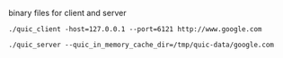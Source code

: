 binary files for client and server
```
./quic_client -host=127.0.0.1 --port=6121 http://www.google.com
```
```
./quic_server --quic_in_memory_cache_dir=/tmp/quic-data/google.com
```
